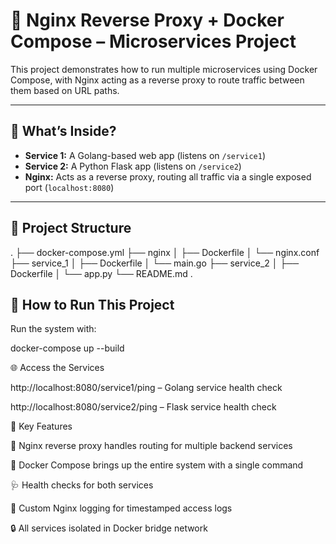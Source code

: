 # 🔁 Nginx Reverse Proxy + Docker Compose – Microservices Project

This project demonstrates how to run multiple microservices using Docker Compose, with Nginx acting as a reverse proxy to route traffic between them based on URL paths.

---

## 🚀 What’s Inside?

- **Service 1:** A Golang-based web app (listens on `/service1`)
- **Service 2:** A Python Flask app (listens on `/service2`)
- **Nginx:** Acts as a reverse proxy, routing all traffic via a single exposed port (`localhost:8080`)

---

## 📁 Project Structure

.
├── docker-compose.yml
├── nginx
│   ├── Dockerfile
│   └── nginx.conf
├── service_1
│   ├── Dockerfile
│   └── main.go
├── service_2
│   ├── Dockerfile
│   └── app.py
└── README.md
.
## 🧪 How to Run This Project
Run the system with:

docker-compose up --build


🌐 Access the Services


http://localhost:8080/service1/ping     –   Golang service health check

http://localhost:8080/service2/ping    –    Flask service health check



🧠 Key Features


🔁 Nginx reverse proxy handles routing for multiple backend services

🐳 Docker Compose brings up the entire system with a single command

🩺 Health checks for both services

🧾 Custom Nginx logging for timestamped access logs

🔒 All services isolated in Docker bridge network


